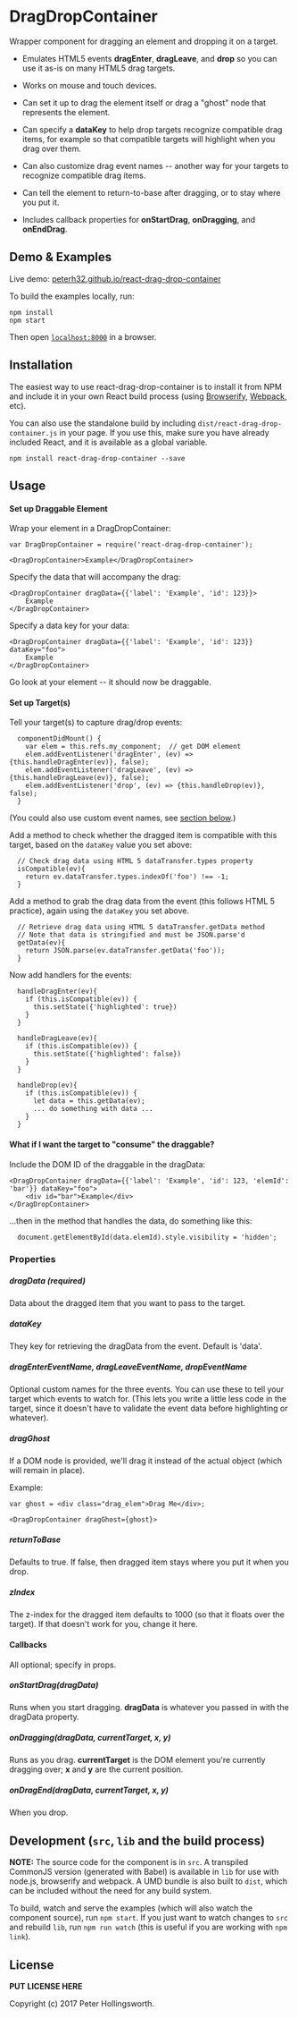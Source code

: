 # DragDropContainer

Wrapper component for dragging an element and dropping it on a target. 

* Emulates HTML5 events __dragEnter__, __dragLeave__, and __drop__ so you can use it 
as-is on many HTML5 drag targets.

* Works on mouse and touch devices.

* Can set it up to drag the element itself or drag a "ghost" node that 
represents the element.

* Can specify a __dataKey__ to help drop targets recognize compatible drag items, for 
example so that compatible targets will highlight when you drag over them.

* Can also customize drag event names -- another way for your targets to 
recognize compatible drag items.

* Can tell the element to return-to-base after dragging, or to stay where you put it.

* Includes callback properties for __onStartDrag__, __onDragging__, and __onEndDrag__.


## Demo & Examples

Live demo: [peterh32.github.io/react-drag-drop-container](http://peterh32.github.io/react-drag-drop-container/)

To build the examples locally, run:

```
npm install
npm start
```

Then open [`localhost:8000`](http://localhost:8000) in a browser.


## Installation

The easiest way to use react-drag-drop-container is to install it from NPM and include it in your own React build process (using [Browserify](http://browserify.org), [Webpack](http://webpack.github.io/), etc).

You can also use the standalone build by including `dist/react-drag-drop-container.js` in your page. If you use this, make sure you have already included React, and it is available as a global variable.

```
npm install react-drag-drop-container --save
```


## Usage

#### Set up Draggable Element

Wrap your element in a DragDropContainer:

```
var DragDropContainer = require('react-drag-drop-container');

<DragDropContainer>Example</DragDropContainer>
```
Specify the data that will accompany the drag:
```
<DragDropContainer dragData={{'label': 'Example', 'id': 123}}>
	Example
</DragDropContainer>
```

Specify a data key for your data:
```
<DragDropContainer dragData={{'label': 'Example', 'id': 123}} dataKey="foo">
	Example
</DragDropContainer>
```

Go look at your element -- it should now be draggable.

#### Set up Target(s)

Tell your target(s) to capture drag/drop events:
```
  componentDidMount() {
    var elem = this.refs.my_component;  // get DOM element
    elem.addEventListener('dragEnter', (ev) => {this.handleDragEnter(ev)}, false);
    elem.addEventListener('dragLeave', (ev) => {this.handleDragLeave(ev)}, false);
    elem.addEventListener('drop', (ev) => {this.handleDrop(ev)}, false);
  }
```
(You could also use custom event names, see [section below](#dragentereventname-dragleaveeventname-dropeventname).)

Add a method to check whether the dragged item is compatible with this target,
based on the ```dataKey``` value you set above:
```
  // Check drag data using HTML 5 dataTransfer.types property
  isCompatible(ev){
    return ev.dataTransfer.types.indexOf('foo') !== -1;
  }
```

Add a method to grab the drag data from the event (this follows HTML 5 practice),
again using the ```dataKey``` you set above.
```
  // Retrieve drag data using HTML 5 dataTransfer.getData method
  // Note that data is stringified and must be JSON.parse'd
  getData(ev){
    return JSON.parse(ev.dataTransfer.getData('foo'));
  }
```

Now add handlers for the events:
```
  handleDragEnter(ev){
    if (this.isCompatible(ev)) {
 	  this.setState({'highlighted': true})
	}
  }

  handleDragLeave(ev){
    if (this.isCompatible(ev)) {
 	  this.setState({'highlighted': false})
	}
  }
  
  handleDrop(ev){
    if (this.isCompatible(ev)) {
      let data = this.getData(ev);
      ... do something with data ...
    }
  }
```

#### What if I want the target to "consume" the draggable?
Include the DOM ID of the draggable in the dragData:
```
<DragDropContainer dragData={{'label': 'Example', 'id': 123, 'elemId': 'bar'}} dataKey="foo">
	<div id="bar">Example</div>
</DragDropContainer>
```

...then in the method that handles the data, do something like this:
```
  document.getElementById(data.elemId).style.visibility = 'hidden';
```


### Properties

##### dragData (required)
Data about the dragged item that you want to pass to the target. 

##### dataKey
They key for retrieving the dragData from the event. Default is 'data'.

##### dragEnterEventName, dragLeaveEventName, dropEventName
Optional custom names for the three events. You can use these
to tell your target which events to watch for. (This lets you write a little
less code in the target, since it doesn't have to validate the 
event data before highlighting or whatever).


##### dragGhost
If a DOM node is provided, we'll drag it instead of the actual object (which
will remain in place). 

Example:
```
var ghost = <div class="drag_elem">Drag Me</div>;

<DragDropContainer dragGhost={ghost}>
```

##### returnToBase
Defaults to true. If false, then dragged item stays where you put it when you drop.


##### zIndex
The z-index for the dragged item defaults to 1000 (so that it floats over the target). 
If that doesn't work for you, change it here.


#### Callbacks 

All optional; specify in props.
##### onStartDrag(dragData)
Runs when you start dragging. __dragData__ is whatever you passed in with
the dragData property.

##### onDragging(dragData, currentTarget, x, y)
Runs as you drag.  __currentTarget__ is the DOM element you're currently dragging
over; __x__ and __y__ are the current position.

##### onDragEnd(dragData, currentTarget, x, y)
When you drop.



## Development (`src`, `lib` and the build process)

**NOTE:** The source code for the component is in `src`. A transpiled CommonJS version (generated with Babel) is available in `lib` for use with node.js, browserify and webpack. A UMD bundle is also built to `dist`, which can be included without the need for any build system.

To build, watch and serve the examples (which will also watch the component source), run `npm start`. If you just want to watch changes to `src` and rebuild `lib`, run `npm run watch` (this is useful if you are working with `npm link`).

## License

__PUT LICENSE HERE__

Copyright (c) 2017 Peter Hollingsworth.

